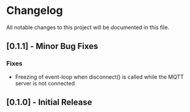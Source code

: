 # Changelog

All notable changes to this project will be documented in this file.

## [0.1.1] - Minor Bug Fixes

### Fixes

- Freezing of event-loop when disconnect() is called while the MQTT server is not connected

## [0.1.0] - Initial Release
